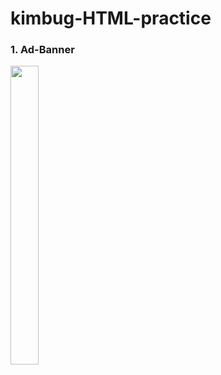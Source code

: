 # kimbug-HTML-practice

### 1. Ad-Banner
<img src="https://i.esdrop.com/d/KwrGH1p1Zl/purQ91ws0v.png"  width="30%" height="35%">
